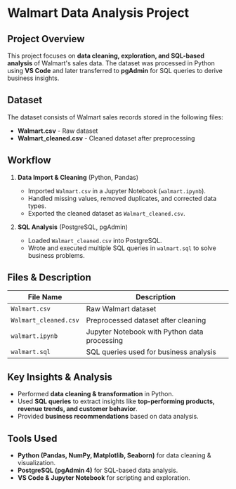 # Walmart Data Analysis Project

## Project Overview
This project focuses on **data cleaning, exploration, and SQL-based analysis** of Walmart's sales data. The dataset was processed in Python using **VS Code** and later transferred to **pgAdmin** for SQL queries to derive business insights.

## Dataset
The dataset consists of Walmart sales records stored in the following files:
- **Walmart.csv** - Raw dataset
- **Walmart_cleaned.csv** - Cleaned dataset after preprocessing

## Workflow
1. **Data Import & Cleaning** (Python, Pandas)
   - Imported `Walmart.csv` in a Jupyter Notebook (`walmart.ipynb`).
   - Handled missing values, removed duplicates, and corrected data types.
   - Exported the cleaned dataset as `Walmart_cleaned.csv`.

2. **SQL Analysis** (PostgreSQL, pgAdmin)
   - Loaded `Walmart_cleaned.csv` into PostgreSQL.
   - Wrote and executed multiple SQL queries in `walmart.sql` to solve business problems.

## Files & Description
| File Name            | Description                                      |
|----------------------|------------------------------------------------|
| `Walmart.csv`       | Raw Walmart dataset                           |
| `Walmart_cleaned.csv` | Preprocessed dataset after cleaning           |
| `walmart.ipynb`     | Jupyter Notebook with Python data processing   |
| `walmart.sql`       | SQL queries used for business analysis        |

## Key Insights & Analysis
- Performed **data cleaning & transformation** in Python.
- Used **SQL queries** to extract insights like **top-performing products, revenue trends, and customer behavior**.
- Provided **business recommendations** based on data analysis.

## Tools Used
- **Python (Pandas, NumPy, Matplotlib, Seaborn)** for data cleaning & visualization.
- **PostgreSQL (pgAdmin 4)** for SQL-based data analysis.
- **VS Code & Jupyter Notebook** for scripting and exploration.



